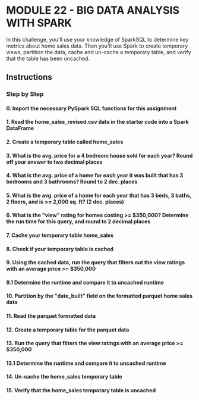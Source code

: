 # MODULE 22 - BIG DATA ANALYSIS WITH SPARK

In this challenge, you'll use your knowledge of SparkSQL to determine key metrics about home sales data. Then you'll use Spark to create temporary views, partition the data, cache and un-cache a temporary table, and verify that the table has been uncached.

## Instructions

### Step by Step

#### 0. Import the necessary PySpark SQL functions for this assignment

#### 1. Read the home_sales_revised.csv data in the starter code into a Spark DataFrame

#### 2. Create a temporary table called home_sales

#### 3. What is the avg. price for a 4 bedroom house sold for each year? Round off your answer to two decimal places

#### 4. What is the avg. price of a home for each year it was built that has 3 bedrooms and 3 bathrooms? Round to 2 dec. places

#### 5. What is the avg. price of a home for each year that has 3 beds, 3 baths, 2 floors, and is >= 2,000 sq. ft? (2 dec. places)

#### 6. What is the "view" rating for homes costing >= $350,000? Determine the run time for this query, and round to 2 decimal places

#### 7. Cache your temporary table home_sales

#### 8. Check if your temporary table is cached

#### 9. Using the cached data, run the query that filters out the view ratings with an average price >= $350,000

#### 9.1 Determine the runtime and compare it to uncached runtime

#### 10. Partition by the "date_built" field on the formatted parquet home sales data

#### 11. Read the parquet formatted data

#### 12. Create a temporary table for the parquet data

#### 13. Run the query that filters the view ratings with an average price >= $350,000

#### 13.1  Determine the runtime and compare it to uncached runtime

#### 14. Un-cache the home_sales temporary table

#### 15. Verify that the home_sales temporary table is uncached
